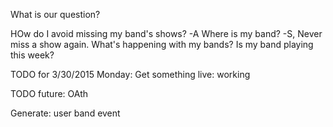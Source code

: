 
What is our question?

HOw do I avoid missing my band's shows? -A
Where is my band? -S, Never miss a show again.
What's happening with my bands?
Is my band playing this week?



TODO for 3/30/2015 Monday:
Get something live:
	working 

TODO future:
	OAth


Generate:
user
band
event
